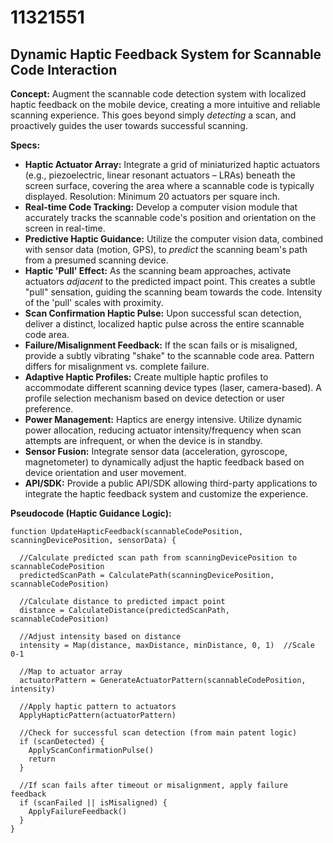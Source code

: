 # 11321551

## Dynamic Haptic Feedback System for Scannable Code Interaction

**Concept:** Augment the scannable code detection system with localized haptic feedback on the mobile device, creating a more intuitive and reliable scanning experience. This goes beyond simply *detecting* a scan, and proactively guides the user towards successful scanning.

**Specs:**

*   **Haptic Actuator Array:** Integrate a grid of miniaturized haptic actuators (e.g., piezoelectric, linear resonant actuators – LRAs) beneath the screen surface, covering the area where a scannable code is typically displayed. Resolution: Minimum 20 actuators per square inch.
*   **Real-time Code Tracking:** Develop a computer vision module that accurately tracks the scannable code's position and orientation on the screen in real-time.
*   **Predictive Haptic Guidance:** Utilize the computer vision data, combined with sensor data (motion, GPS), to *predict* the scanning beam's path from a presumed scanning device. 
*   **Haptic 'Pull' Effect:** As the scanning beam approaches, activate actuators *adjacent* to the predicted impact point. This creates a subtle "pull" sensation, guiding the scanning beam towards the code. Intensity of the 'pull' scales with proximity.
*   **Scan Confirmation Haptic Pulse:** Upon successful scan detection, deliver a distinct, localized haptic pulse across the entire scannable code area.
*   **Failure/Misalignment Feedback:** If the scan fails or is misaligned, provide a subtly vibrating "shake" to the scannable code area. Pattern differs for misalignment vs. complete failure.
*   **Adaptive Haptic Profiles:** Create multiple haptic profiles to accommodate different scanning device types (laser, camera-based). A profile selection mechanism based on device detection or user preference.
*   **Power Management:** Haptics are energy intensive. Utilize dynamic power allocation, reducing actuator intensity/frequency when scan attempts are infrequent, or when the device is in standby.
*   **Sensor Fusion:** Integrate sensor data (acceleration, gyroscope, magnetometer) to dynamically adjust the haptic feedback based on device orientation and user movement.
*   **API/SDK:**  Provide a public API/SDK allowing third-party applications to integrate the haptic feedback system and customize the experience.

**Pseudocode (Haptic Guidance Logic):**

```
function UpdateHapticFeedback(scannableCodePosition, scanningDevicePosition, sensorData) {

  //Calculate predicted scan path from scanningDevicePosition to scannableCodePosition
  predictedScanPath = CalculatePath(scanningDevicePosition, scannableCodePosition)

  //Calculate distance to predicted impact point
  distance = CalculateDistance(predictedScanPath, scannableCodePosition)

  //Adjust intensity based on distance
  intensity = Map(distance, maxDistance, minDistance, 0, 1)  //Scale 0-1

  //Map to actuator array
  actuatorPattern = GenerateActuatorPattern(scannableCodePosition, intensity)

  //Apply haptic pattern to actuators
  ApplyHapticPattern(actuatorPattern)

  //Check for successful scan detection (from main patent logic)
  if (scanDetected) {
    ApplyScanConfirmationPulse()
    return
  }

  //If scan fails after timeout or misalignment, apply failure feedback
  if (scanFailed || isMisaligned) {
    ApplyFailureFeedback()
  }
}
```